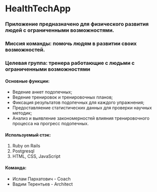 # HealthTechApp

### Приложение предназначено для физического развития людей с ограниченными возможностями.

### Миссия команды: помочь людям в развитии своих возможностей.

### Целевая группа: тренера работающие с людьми с ограниченными возможностями 

#### Основные функции:
* Ведение анкет подопечных;
* Ведение тренировок и тренировочных планов;
* Фиксация результатов подопечных для каждого упражнения; 
* Предоставляение статистических данных для проверки научных методик;
* Анализ и выявление закономерностей влияния тренировочного процесса на прогресс подопечных.


#### Используемый стэк: 
1. Ruby on Rails
2. Postgresql
3. HTML, CSS, JavaScript 

#### Команда: 
* Ислам Пархатович - Coach 
* Вадим Терентьев - Architect
  